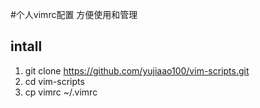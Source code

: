 #个人vimrc配置 方便使用和管理


## intall
1.	git clone https://github.com/yujiaao100/vim-scripts.git
2.	cd vim-scripts
3.  cp vimrc ~/.vimrc
